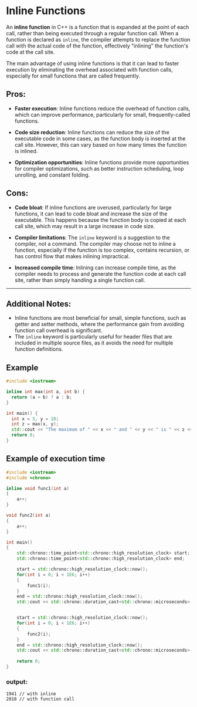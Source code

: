 # Inline Functions

An **inline function** in C++ is a function that is expanded at the point of each call, rather than being executed through a regular function call. When a function is declared as `inline`, the compiler attempts to replace the function call with the actual code of the function, effectively "inlining" the function's code at the call site.

The main advantage of using inline functions is that it can lead to faster execution by eliminating the overhead associated with function calls, especially for small functions that are called frequently.

## Pros:

- **Faster execution**: Inline functions reduce the overhead of function calls, which can improve performance, particularly for small, frequently-called functions.
  
- **Code size reduction**: Inline functions can reduce the size of the executable code in some cases, as the function body is inserted at the call site. However, this can vary based on how many times the function is inlined.

- **Optimization opportunities**: Inline functions provide more opportunities for compiler optimizations, such as better instruction scheduling, loop unrolling, and constant folding.

## Cons:

- **Code bloat**: If inline functions are overused, particularly for large functions, it can lead to code bloat and increase the size of the executable. This happens because the function body is copied at each call site, which may result in a large increase in code size.

- **Compiler limitations**: The `inline` keyword is a suggestion to the compiler, not a command. The compiler may choose not to inline a function, especially if the function is too complex, contains recursion, or has control flow that makes inlining impractical.

- **Increased compile time**: Inlining can increase compile time, as the compiler needs to process and generate the function code at each call site, rather than simply handling a single function call.

---

## Additional Notes:
- Inline functions are most beneficial for small, simple functions, such as getter and setter methods, where the performance gain from avoiding function call overhead is significant.
- The `inline` keyword is particularly useful for header files that are included in multiple source files, as it avoids the need for multiple function definitions.


## Example

```cpp
#include <iostream>

inline int max(int a, int b) {
  return (a > b) ? a : b;
}

int main() {
  int x = 5, y = 10;
  int z = max(x, y);
  std::cout << "The maximum of " << x << " and " << y << " is " << z << std::endl;
  return 0;
}
```
## Example of execution time
```cpp
#include <iostream>
#include <chrono>

inline void func1(int a)
{
    a++;
}

void func2(int a)
{
    a++;
}

int main()
{
    std::chrono::time_point<std::chrono::high_resolution_clock> start;
    std::chrono::time_point<std::chrono::high_resolution_clock> end;

    start = std::chrono::high_resolution_clock::now();
    for(int i = 0; i < 1E6; i++)
    {
        func1(i);
    }
    end = std::chrono::high_resolution_clock::now();
    std::cout << std::chrono::duration_cast<std::chrono::microseconds>(end - start).count() << std::endl;


    start = std::chrono::high_resolution_clock::now();
    for(int i = 0; i < 1E6; i++)
    {
        func2(i);
    }
    end = std::chrono::high_resolution_clock::now();
    std::cout << std::chrono::duration_cast<std::chrono::microseconds>(end - start).count() << std::endl;
    
    return 0;
}
```
### output:
```
1941 // with inline
2018 // with function call
```
